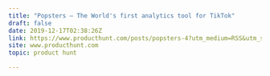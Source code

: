 ```yaml
---
title: "Popsters — The World's first analytics tool for TikTok"
draft: false
date: 2019-12-17T02:38:26Z
link: https://www.producthunt.com/posts/popsters-4?utm_medium=RSS&utm_source=hune
site: www.producthunt.com
topic: product hunt  

---
```

